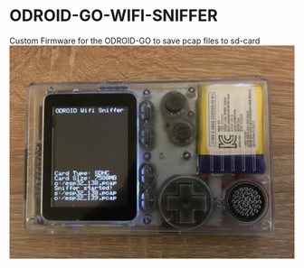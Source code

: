 # ODROID-GO-WIFI-SNIFFER
Custom Firmware for the ODROID-GO to save pcap files to sd-card
![ESP32](/odroidwifi.jpg?raw=true "ODROID-GO")
